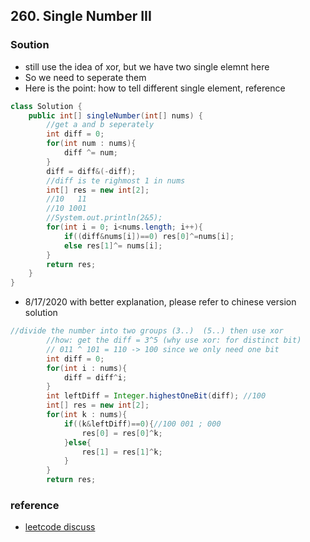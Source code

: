 ## 260. Single Number III

### Soution
- still use the idea of xor, but we have two single elemnt here
- So we need to seperate them
- Here is the point: how to tell different single element, reference
```java
class Solution {
    public int[] singleNumber(int[] nums) {
        //get a and b seperately
        int diff = 0;
        for(int num : nums){
            diff ^= num;
        }
        diff = diff&(-diff);
        //diff is te righmost 1 in nums
        int[] res = new int[2];
        //10   11  
        //10 1001
        //System.out.println(2&5);
        for(int i = 0; i<nums.length; i++){
            if((diff&nums[i])==0) res[0]^=nums[i];
            else res[1]^= nums[i];
        }
        return res;
    }
}
```

- 8/17/2020 with better explanation, please refer to chinese version solution
```java
//divide the number into two groups (3..)  (5..) then use xor
        //how: get the diff = 3^5 (why use xor: for distinct bit)
        // 011 ^ 101 = 110 -> 100 since we only need one bit
        int diff = 0;
        for(int i : nums){
            diff = diff^i;
        }
        int leftDiff = Integer.highestOneBit(diff); //100
        int[] res = new int[2];
        for(int k : nums){
            if((k&leftDiff)==0){//100 001 ; 000
                res[0] = res[0]^k;
            }else{
                res[1] = res[1]^k;
            }
        }
        return res;
```


### reference
- [leetcode discuss](https://leetcode.com/problems/single-number-iii/discuss/277200/xor)
